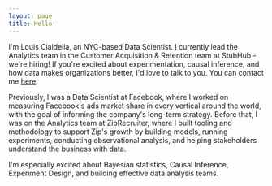 ```yaml
---
layout: page
title: Hello!
---
```


I'm Louis Cialdella, an NYC-based Data Scientist. I currently lead the Analytics team in the Customer Acquisition & Retention team at StubHub - we're hiring! If you're excited about experimentation, causal inference, and how data makes organizations better, I'd love to talk to you. You can contact me [here](https://louis.crd.co/).

Previously, I was a Data Scientist at Facebook, where I worked on measuring Facebook's ads market share in every vertical around the world, with the goal of informing the company's long-term strategy. Before that, I was on the Analytics team at ZipRecruiter, where I built tooling and methodology to support Zip's growth by building models, running experiments, conducting observational analysis, and helping stakeholders understand the business with data.

I'm especially excited about Bayesian statistics, Causal Inference, Experiment Design, and building effective data analysis teams.
